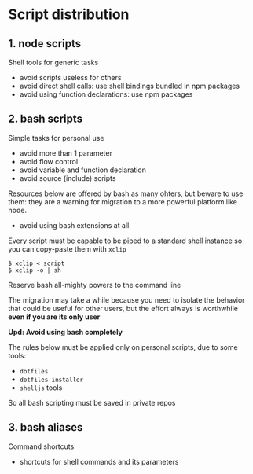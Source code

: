 # Script distribution

## 1. node scripts

Shell tools for generic tasks

*   avoid scripts useless for others
*   avoid direct shell calls: use shell bindings bundled in npm packages
*   avoid using function declarations: use npm packages

## 2. bash scripts

Simple tasks for personal use

*   avoid more than 1 parameter
*   avoid flow control
*   avoid variable and function declaration
*   avoid source (include) scripts

Resources below are offered by bash as many ohters, but beware to use them:
they are a warning for migration to a more powerful platform like node.

*   avoid using bash extensions at all

Every script must be capable to be piped to a standard shell instance so you
can copy-paste them with `xclip`

    $ xclip < script
    $ xclip -o | sh

Reserve bash all-mighty powers to the command line

The migration may take a while because you need to isolate the behavior that
could be useful for other users, but the effort always is worthwhile **even if
you are its only user**

**Upd: Avoid using bash completely**

The rules below must be applied only on personal scripts, due to some tools:

*   `dotfiles`
*   `dotfiles-installer`
*   `shelljs` tools

So all bash scripting must be saved in private repos

## 3. bash aliases

Command shortcuts

*   shortcuts for shell commands and its parameters
